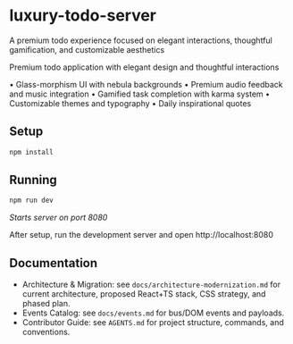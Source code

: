 # luxury-todo-server

A premium todo experience focused on elegant interactions, thoughtful gamification, and customizable aesthetics

Premium todo application with elegant design and thoughtful interactions

• Glass-morphism UI with nebula backgrounds
• Premium audio feedback and music integration
• Gamified task completion with karma system
• Customizable themes and typography
• Daily inspirational quotes

## Setup
```bash
npm install
```

## Running
```bash
npm run dev
```
*Starts server on port 8080*

After setup, run the development server and open http://localhost:8080

## Documentation
- Architecture & Migration: see `docs/architecture-modernization.md` for current architecture, proposed React+TS stack, CSS strategy, and phased plan.
- Events Catalog: see `docs/events.md` for bus/DOM events and payloads.
- Contributor Guide: see `AGENTS.md` for project structure, commands, and conventions.
